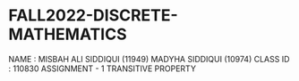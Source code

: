 # FALL2022-DISCRETE-MATHEMATICS
NAME : MISBAH ALI SIDDIQUI (11949)
       MADYHA SIDDIQUI (10974)
CLASS ID : 110830
ASSIGNMENT - 1 
TRANSITIVE PROPERTY
